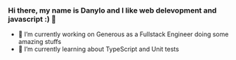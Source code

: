 ### Hi there, my name is Danylo and I like web delevopment and javascript :) 👋

<!--
**dsantoro/dsantoro** is a ✨ _special_ ✨ repository because its `README.md` (this file) appears on your GitHub profile.

Here are some ideas to get you started:


-->

- 🔭 I’m currently working on Generous as a Fullstack Engineer doing some amazing stuffs
- 🌱 I’m currently learning about TypeScript and Unit tests
